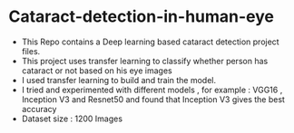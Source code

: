 # Cataract-detection-in-human-eye
- This Repo contains a Deep learning based cataract detection project files.<br>
- This project uses transfer learning to classify whether person has cataract or not based on his eye images <br>
- I used transfer learning to build and train the model.<br>
- I tried and experimented with different models , for example : VGG16 , Inception V3 and Resnet50 and found that Inception V3 gives the best accuracy
- Dataset size : 1200 Images


